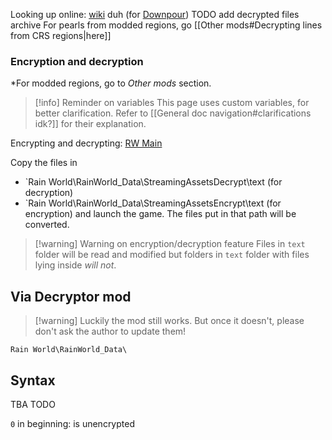 Looking up online: [wiki](https://rainworld.miraheze.org/wiki/Pearl/Dialogue) duh (for [Downpour](https://rainworld.miraheze.org/wiki/Pearl/Dialogue/Downpour))
TODO add decrypted files archive
For pearls from modded regions, go [[Other mods#Decrypting lines from CRS regions|here]]

### Encryption and decryption
*For modded regions, go to *Other mods* section.

>[!info] Reminder on variables
> This page uses custom variables, for better clarification. Refer to [[General doc navigation#clarifications idk?]] for their explanation.


Encrypting and decrypting: [RW Main](https://discord.com/channels/291184728944410624/1315395285647622214/1315408396249464922)

Copy the files in 
- `Rain World\RainWorld_Data\StreamingAssetsDecrypt\text (for decryption)
- `Rain World\RainWorld_Data\StreamingAssetsEncrypt\text (for encryption)
and launch the game.
The files put in that path will be converted.

>[!warning] Warning on encryption/decryption feature
> Files in `text` folder will be read and modified but folders in `text` folder with files lying inside *will not*.

## Via Decryptor mod

>[!warning] Luckily the mod still works. But once it doesn't, please don't ask the author to update them! 

`Rain World\RainWorld_Data\`

## Syntax
TBA TODO

`0` in beginning: is unencrypted